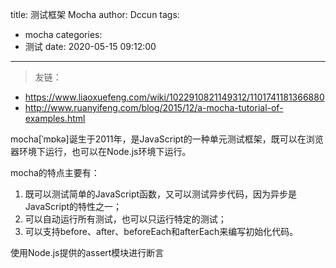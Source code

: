 title: 测试框架 Mocha
author: Dccun
tags:
  - mocha
categories:
  - 测试
date: 2020-05-15 09:12:00
---
>友链：
- https://www.liaoxuefeng.com/wiki/1022910821149312/1101741181366880
- http://www.ruanyifeng.com/blog/2015/12/a-mocha-tutorial-of-examples.html

<!--more-->

mocha[ˈmɒkə]诞生于2011年，是JavaScript的一种单元测试框架，既可以在浏览器环境下运行，也可以在Node.js环境下运行。

mocha的特点主要有：
1. 既可以测试简单的JavaScript函数，又可以测试异步代码，因为异步是JavaScript的特性之一；
2. 可以自动运行所有测试，也可以只运行特定的测试；
3. 可以支持before、after、beforeEach和afterEach来编写初始化代码。

使用Node.js提供的assert模块进行断言

